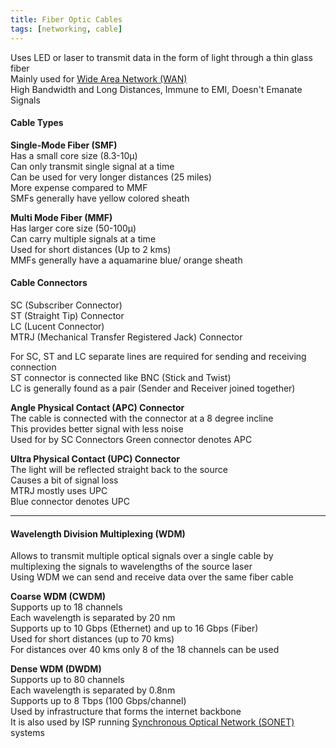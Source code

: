 ```yaml
---
title: Fiber Optic Cables
tags: [networking, cable]
---
```


Uses LED or laser to transmit data in the form of light through a thin glass fiber  
Mainly used for [Wide Area Network (WAN)](../../../WAN%20(Wide%20Area%20Network)/Wide%20Area%20Network%20(WAN).md)  
High Bandwidth and Long Distances, Immune to EMI, Doesn't Emanate Signals

#### Cable Types

**Single-Mode Fiber (SMF)**  
Has a small core size (8.3-10µ)  
Can only transmit single signal at a time  
Can be used for very longer distances (25 miles)  
More expense compared to MMF  
SMFs generally have yellow colored sheath

**Multi Mode Fiber (MMF)**  
Has larger core size (50-100µ)  
Can carry multiple signals at a time  
Used for short distances (Up to 2 kms)  
MMFs generally have a aquamarine blue/ orange sheath

#### Cable Connectors

SC (Subscriber Connector)  
ST (Straight Tip) Connector  
LC (Lucent Connector)  
MTRJ (Mechanical Transfer Registered Jack) Connector

For SC, ST and LC separate lines are required for sending and receiving connection  
ST connector is connected like BNC (Stick and Twist)  
LC is generally found as a pair (Sender and Receiver joined together)

**Angle Physical Contact (APC) Connector**  
The cable is connected with the connector at a 8 degree incline  
This provides better signal with less noise  
Used for by SC Connectors
Green connector denotes APC

**Ultra Physical Contact (UPC) Connector**  
The light will be reflected straight back to the source  
Causes a bit of signal loss  
MTRJ mostly uses UPC  
Blue connector denotes UPC

---

#### Wavelength Division Multiplexing (WDM)

Allows to transmit multiple optical signals over a single cable by multiplexing the signals to wavelengths of the source laser  
Using WDM we can send and receive data over the same fiber cable  

**Coarse WDM (CWDM)**  
Supports up to 18 channels  
Each wavelength is separated by 20 nm  
Supports up to 10 Gbps (Ethernet) and up to 16 Gbps (Fiber)  
Used for short distances (up to 70 kms)  
For distances over 40 kms only 8 of the 18 channels can be used

**Dense WDM (DWDM)**  
Supports up to 80 channels  
Each wavelength is separated by 0.8nm  
Supports up to 8 Tbps (100 Gbps/channel)  
Used by infrastructure that forms the internet backbone  
It is also used by ISP running [Synchronous Optical Network (SONET)](../../WAN%20(Wide%20Area%20Network)/Connection%20Methodologies/Synchronous%20Optical%20Network%20(SONET).md) systems